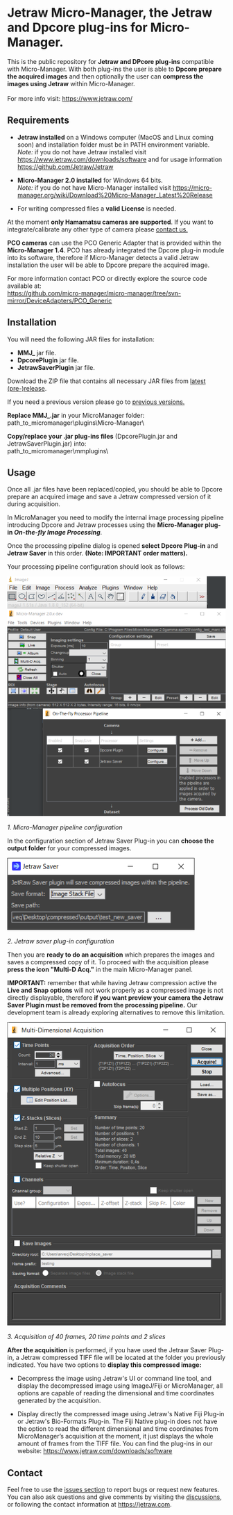 # Jetraw Micro-Manager, the Jetraw and Dpcore plug-ins for Micro-Manager. 
This is the public repository for **Jetraw and DPcore plug-ins** compatible with Micro-Manager. With both plug-ins the user is able to **Dpcore prepare the acquired images** and then optionally the user can **compress the images using Jetraw** within Micro-Manager.  
<br/>For more info visit:
https://www.jetraw.com/

## Requirements
- **Jetraw installed** on a Windows computer (MacOS and Linux coming soon) and installation folder must be in PATH environment variable.<br/>
*Note:* if you do not have Jetraw installed visit https://www.jetraw.com/downloads/software and for usage information https://github.com/Jetraw/Jetraw  

- **Micro-Manager 2.0 installed** for Windows 64 bits.<br/>
*Note:* if you do not have Micro-Manager installed visit https://micro-manager.org/wiki/Download%20Micro-Manager_Latest%20Release  

- For writing compressed files a **valid License** is needed. 

At the moment **only Hamamatsu cameras are supported**. If you want to integrate/calibrate any other type of camera please [contact us.](#Contact)

**PCO cameras** can use the PCO Generic Adapter that is provided within the **Micro-Manager 1.4**. PCO has already integrated the Dpcore plug-in module into its software, therefore if Micro-Manager detects a valid Jetraw installation the user will be able to Dpcore prepare the acquired image.  
  
For more information contact PCO or directly explore the source code available at:    
https://github.com/micro-manager/micro-manager/tree/svn-mirror/DeviceAdapters/PCO_Generic

## Installation
You will need the following JAR files for installation:

- **MMJ_** jar file. 
- **DpcorePlugin** jar file.
- **JetrawSaverPlugin** jar file.

Download the ZIP file that contains all necessary JAR files from [latest (pre-)release](https://github.com/Jetraw/MicroManager/releases/download/21.07.01.1/Jetraw_MicroManager_21.07.01.1.zip).
  
If you need a previous version please go to [previous versions.](https://github.com/Jetraw/MicroManager/releases/)

**Replace MMJ_.jar** in your MicroManager folder:<br/>
path_to_micromanager\plugins\Micro-Manager\

**Copy/replace your .jar plug-ins files** (DpcorePlugin.jar and JetrawSaverPlugin.jar) into:<br/>
path_to_micromanager\mmplugins\

## Usage
Once all .jar files have been replaced/copied, you should be able to Dpcore prepare an acquired image and save a Jetraw compressed version of it during acquisition.  

In MicroManager you need to modify the internal image processing pipeline introducing Dpcore and Jetraw processes using the **Micro-Manager plug-in *On-the-fly Image Processing***.<br/>
  
Once the processing pipeline dialog is opened **select Dpcore Plug-in** and **Jetraw Saver** in this order. **(Note: IMPORTANT order matters).**

Your processing pipeline configuration should look as follows:

![alt text](https://github.com/Jetraw/MicroManager/blob/master/screenshots/pipeline_configuration.png)

*1. Micro-Manager pipeline configuration*

In the configuration section of Jetraw Saver Plug-in you can **choose the output folder** for your compressed images.

![alt text](https://github.com/Jetraw/MicroManager/blob/master/screenshots/jetraw_saver_plugin.png)

*2. Jetraw saver plug-in configuration*

Then you are **ready to do an acquisition** which prepares the images and saves a compressed copy of it. To proceed with the acquisition please **press the icon "Multi-D Acq."** in the main Micro-Manager panel.  
  
**IMPORTANT:** remember that while having Jetraw compression active the **Live and Snap options** will not work properly as a compressed image is not directly displayable, therefore **if you want preview your camera the Jetraw Saver Plugin must be removed from the processing pipeline.** Our development team is already exploring alternatives to remove this limitation. 

![alt text](https://github.com/Jetraw/MicroManager/blob/master/screenshots/acquisition_screen.png)

*3. Acquisition of 40 frames, 20 time points and 2 slices*

**After the acquisition** is performed, if you have used the Jetraw Saver Plug-in, a Jetraw compressed TIFF file will be located at the folder you previously indicated. You have two options to **display this compressed image:**

- Decompress the image using Jetraw's UI or command line tool, and display the decompressed image using ImageJ/Fiji or MicroManager, all options are capable of reading the dimensional and time coordinates generated by the acquisition.

- Display directly the compressed image using Jetraw's Native Fiji Plug-in or Jetraw's Bio-Formats Plug-in. The Fiji Native plug-in does not have the option to read the different dimensional and time coordinates from MicroManager’s acquisition at the moment, it just displays the whole amount of frames from the TIFF file. You can find the plug-ins in our website: https://www.jetraw.com/downloads/software

## Contact
Feel free to use the [issues section](https://github.com/Jetraw/MicroManager/issues) to report bugs or request new features. You can also ask questions and give comments by visiting the [discussions](https://github.com/Jetraw/MicroManager/discussions), or following the contact information at https://jetraw.com.
